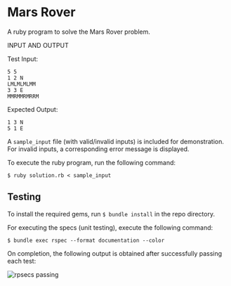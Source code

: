 # Mars Rover

A ruby program to solve the Mars Rover problem.

INPUT AND OUTPUT

Test Input:  
```
5 5
1 2 N
LMLMLMLMM
3 3 E
MMRMMRMRRM
```

Expected Output:  
```
1 3 N
5 1 E
````

A `sample_input` file (with valid/invalid inputs) is included for
demonstration. For invalid inputs, a corresponding error message is displayed.  

To execute the ruby program, run the following command:  

`$ ruby solution.rb < sample_input`


## Testing

To install the required gems, run `$ bundle install`  in the repo directory.

For executing the specs (unit testing), execute the following command:  

`$ bundle exec rspec --format documentation --color`

On completion, the following output is obtained after successfully passing each
test:  

![rpsecs passing](https://dl.dropboxusercontent.com/u/91231499/Hosting/MarsRover-Test-Screenshot.png)
